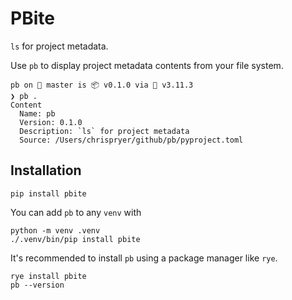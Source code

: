 # PBite

`ls` for project metadata.

Use `pb` to display project metadata contents from your file system.

```
pb on  master is 📦 v0.1.0 via 🐍 v3.11.3 
❯ pb .
Content
  Name: pb
  Version: 0.1.0
  Description: `ls` for project metadata
  Source: /Users/chrispryer/github/pb/pyproject.toml
```

## Installation

```
pip install pbite
```

You can add `pb` to any `venv` with
```
python -m venv .venv
./.venv/bin/pip install pbite
```

It's recommended to install `pb` using a package manager like `rye`.
```
rye install pbite
pb --version
```